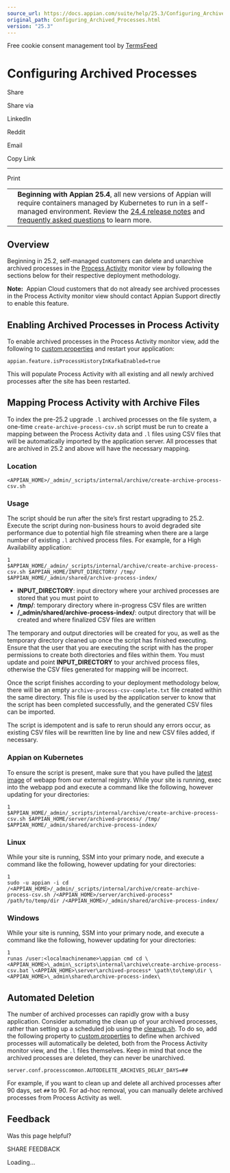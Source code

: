```yaml
---
source_url: https://docs.appian.com/suite/help/25.3/Configuring_Archived_Processes.html
original_path: Configuring_Archived_Processes.html
version: "25.3"
---
```


Free cookie consent management tool by [TermsFeed](https://www.termsfeed.com/)

# Configuring Archived Processes

Share

Share via

LinkedIn

Reddit

Email

Copy Link

* * *

Print

<table><tbody><tr><td><i class="fa fa-bullhorn" aria-hidden="true"></i></td><td><b>Beginning with Appian 25.4</b>, all new versions of Appian will require containers managed by Kubernetes to run in a self-managed environment. Review the <a href="https://docs.appian.com/suite/help/24.4/Appian_Release_Notes.html#preparing-for-containerized-self-managed-appian-in-2025">24.4 release notes</a> and <a href="aok-faq.html">frequently asked questions</a> to learn more.</td></tr></tbody></table>

## Overview

Beginning in 25.2, self-managed customers can delete and unarchive archived processes in the [Process Activity](monitoring_view.html#process-activity) monitor view by following the sections below for their respective deployment methodology.

**Note:**  Appian Cloud customers that do not already see archived processes in the Process Activity monitor view should contact Appian Support directly to enable this feature.

## Enabling Archived Processes in Process Activity

To enable archived processes in the Process Activity monitor view, add the following to [custom.properties](Custom_Configurations.html#custom-properties) and restart your application:

`appian.feature.isProcessHistoryInKafkaEnabled=true`

This will populate Process Activity with all existing and all newly archived processes after the site has been restarted.

## Mapping Process Activity with Archive Files

To index the pre-25.2 upgrade `.l` archived processes on the file system, a one-time `create-archive-process-csv.sh` script must be run to create a mapping between the Process Activity data and `.l` files using CSV files that will be automatically imported by the application server. All processes that are archived in 25.2 and above will have the necessary mapping.

### Location

`<APPIAN_HOME>/_admin/_scripts/internal/archive/create-archive-process-csv.sh`

### Usage

The script should be run after the site’s first restart upgrading to 25.2. Execute the script during non-business hours to avoid degraded site performance due to potential high file streaming when there are a large number of existing `.l` archived process files. For example, for a High Availability application:

```
1
$APPIAN_HOME/_admin/_scripts/internal/archive/create-archive-process-csv.sh $APPIAN_HOME/INPUT_DIRECTORY/ /tmp/ $APPIAN_HOME/_admin/shared/archive-process-index/
```

-   **INPUT\_DIRECTORY**: input directory where your archived processes are stored that you must point to
-   **/tmp/**: temporary directory where in-progress CSV files are written
-   **/\_admin/shared/archive-process-index/**: output directory that will be created and where finalized CSV files are written

The temporary and output directories will be created for you, as well as the temporary directory cleaned up once the script has finished executing. Ensure that the user that you are executing the script with has the proper permissions to create both directories and files within them. You must update and point **INPUT\_DIRECTORY** to your archived process files, otherwise the CSV files generated for mapping will be incorrect.

Once the script finishes according to your deployment methodology below, there will be an empty `archive-process-csv-complete.txt` file created within the same directory. This file is used by the application server to know that the script has been completed successfully, and the generated CSV files can be imported.

The script is idempotent and is safe to rerun should any errors occur, as existing CSV files will be rewritten line by line and new CSV files added, if necessary.

### Appian on Kubernetes

To ensure the script is present, make sure that you have pulled the [latest image](k8s-0.184.0/artifacts.html#appian-operator-and-appian-images) of webapp from our external registry. While your site is running, exec into the webapp pod and execute a command like the following, however updating for your directories:

```
1
$APPIAN_HOME/_admin/_scripts/internal/archive/create-archive-process-csv.sh $APPIAN_HOME/server/archived-process/ /tmp/ $APPIAN_HOME/_admin/shared/archive-process-index/
```

### Linux

While your site is running, SSM into your primary node, and execute a command like the following, however updating for your directories:

```
1
sudo -u appian -i cd /<APPIAN_HOME>/_admin/_scripts/internal/archive/create-archive-process-csv.sh /<APPIAN_HOME>/server/archived-process* /path/to/temp/dir /<APPIAN_HOME>/_admin/shared/archive-process-index/
```

### Windows

While your site is running, SSM into your primary node, and execute a command like the following, however updating for your directories:

```
1
runas /user:<localmachinename>\appian cmd cd \<APPIAN_HOME>\_admin\_scripts\internal\archive\create-archive-process-csv.bat \<APPIAN_HOME>\server\archived-process* \path\to\temp\dir \<APPIAN_HOME>\_admin\shared\archive-process-index\
```

## Automated Deletion

The number of archived processes can rapidly grow with a busy application. Consider automating the clean up of your archived processes, rather than setting up a scheduled job using the [cleanup.sh](Data_Maintenance.html#cleanup-script). To do so, add the following property to [custom.properties](Custom_Configurations.html#custom-properties) to define when archived processes will automatically be deleted, both from the Process Activity monitor view, and the `.l` files themselves. Keep in mind that once the archived processes are deleted, they can never be unarchived.

`server.conf.processcommon.AUTODELETE_ARCHIVES_DELAY_DAYS=##`

For example, if you want to clean up and delete all archived processes after 90 days, set `##` to 90. For ad-hoc removal, you can manually delete archived processes from Process Activity as well.

## Feedback

Was this page helpful?

SHARE FEEDBACK

Loading...